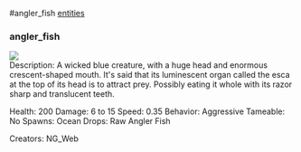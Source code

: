 #angler_fish
<a href="/posts/wiki/entities">entities</a>
<div class="iteminfo">
<h3>angler_fish</h3>
<img class="pixelimage" src="https://dragon-force-studio.com/images/EF_wiki/angler_fish.png">

</div>
Description:  A wicked blue creature, with a huge head and enormous crescent-shaped mouth. It's said that its luminescent organ called the esca at the top of its head is to attract prey.  Possibly eating it whole with its razor sharp and translucent teeth.

Health:  200
Damage:  6 to 15
Speed:  0.35
Behavior:  Aggressive
Tameable:  No
Spawns: Ocean
Drops:  Raw Angler Fish

Creators:  NG_Web